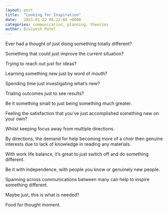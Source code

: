 ```yaml
---
layout: post
title:  "Looking for Inspiration"
date:   2023-01-22 08:22:00 +0000
categories: communication, planning, theories
author: Diviyesh Patel
---
```


Ever had a thought of just doing something totally different?

Something that could just improve the current situation?

Trying to reach out just for ideas?

Learning something new just by word of mouth?

Spending time just investigating what’s new?

Trialing outcomes just to see results?

Be it something small to just being something much greater.

Feeling the satisfaction that you’ve just accomplished something new on your own?

Whilst keeping focus away from multiple directions.

By directions, the demand for help becoming more of a choir then genuine interests due to lack of knowledge in reading any materials.

With work life balance, it’s great to just switch off and do something different.

Be it with independence, with people you know or genuinely new people.

Spanning across communications between many can help to inspire something different.

Maybe just, this is what is needed?

Food for thought moment.

